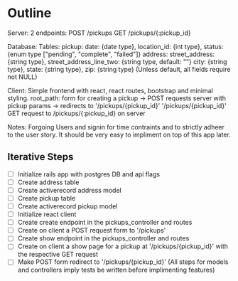 # Outline

Server:
  2 endpoints: 
    POST /pickups
    GET /pickups/{:pickup_id}

Database:
  Tables:
    pickup: date: {date type}, location_id: {int type}, status: {enum type ["pending", "complete", "failed"]}
    address: street_address: {string type}, street_address_line_two: {string type, default: ""} city: {string type}, state: {string type}, zip: {string type}
  (Unless default, all fields require not NULL)

Client:
  Simple frontend with react, react routes, bootstrap and minimal styling.
  root_path: form for creating a pickup -> POST requests server with pickup params -> redirects to '/pickups/{pickup_id}'
  '/pickups/{pickup_id}' GET request to /pickups/{:pickup_id} on server

Notes: 
  Forgoing Users and signin for time contraints and to strictly adheer to the user story. It should be very easy to impliment on top of this app later.

## Iterative Steps
- [ ] Initialize rails app with postgres DB and api flags
- [ ] Create address table
- [ ] Create activerecord address model
- [ ] Create pickup table
- [ ] Create activerecord pickup model
- [ ] Initialize react client
- [ ] Create create endpoint in the pickups_controller and routes
- [ ] Create on client a POST request form to '/pickups'
- [ ] Create show endpoint in the pickups_controller and routes
- [ ] Create on client a show page for a pickup at '/pickups/{pickup_id}' with the respective GET request
- [ ] Make POST form redirect to '/pickups/{pickup_id}'
(All steps for models and controllers imply tests be written before implimenting features)